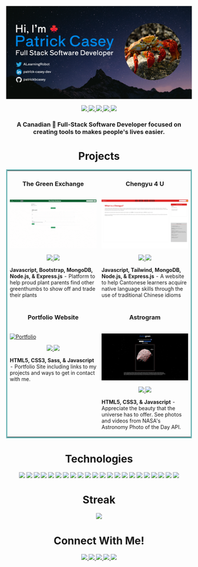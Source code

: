 <img src="images/banner.png">

<p align="center">
  <a href="https://patrickcasey.netlify.app">
    <img src="https://img.shields.io/static/v1?label=|&message=WEBSITE&color=23555f&style=plastic&logo=react&logo-color=white"/>
  </a>
  <a href="https://www.linkedin.com/in/patrick-casey-dev/">
    <img src="https://img.shields.io/static/v1?label=|&message=LINKED-IN&color=07a2cf&style=plastic&logo=linkedin&logo-color=white"/>
  </a>
  <a href="https://twitter.com/ALearningRobot">
    <img src="https://img.shields.io/static/v1?label=|&message=TWITTER&color=23555f&style=plastic&logo=twitter&logo-color=white"/>
  </a>
  <a href="https://angel.co/u/patrickbcasey">
      <img src="https://img.shields.io/static/v1?label=|&message=ANGEL-LIST&color=07a2cf&style=plastic&logo=angellist&logo-color=white"/>
  </a>
    <a href="mailto:patrickbcasey@protonmail.com">
      <img src="https://img.shields.io/static/v1?label=|&message=EMAIL&color=23555f&style=plastic&logo=gmail"/>
  </a>
</p>

<h3 align="center">A Canadian 🍁 Full-Stack Software Developer focused on creating tools to makes people's lives easier.</h3>

<h1 align="center">Projects</h1>
<table bordercolor="#66b2b2">
  
  <tr>
    <td width="50%" valign="top">
      <h3 align="center">The Green Exchange</h3>
        <br />
        <a target="_blank" href="#">
            <img src="images/green-exchange-demo.gif" width="100%" alt="Plant Trading App"/>
        </a>
        <br />
        <p align="center">
          
  <a href="https://github.com/patrickbcasey/the-green-exchange" target="_blank">
    <img src="https://img.shields.io/static/v1?label=|&message=REPO&color=23555f&style=plastic&logo=github&logo-color=white"/>
  </a>  
  <a href="#" target="_blank">
    <img src="https://img.shields.io/static/v1?label=|&message=WEBSITE&color=07a2cf&style=plastic&logo=wordpress&logo-color=white"/>
  </a>
      </p>
        <p><strong>Javascript, Bootstrap, MongoDB, Node.js, & Express.js</strong> - Platform to help proud plant parents find other greenthumbs to show off and trade their plants</p>
    </td>
    <td width="50%" valign="top">
      <h3 align="center">Chengyu 4 U</h3>
        <br />
      <a target="_blank" href="#">
            <img src="images/chengyu-4-u.png" width="100%"  alt="Chinese Idiom App"/>
        </a>
        <br />
        <p align="center">
          
  <a href="https://github.com/patrickbcasey/chengyu-4-u" target="_blank">
    <img src="https://img.shields.io/static/v1?label=|&message=REPO&color=23555f&style=plastic&logo=github&logo-color=white"/>
  </a>
  <a href="#" target="_blank">
    <img src="https://img.shields.io/static/v1?label=|&message=WEBSITE&color=07a2cf&style=plastic&logo=wordpress&logo-color=white"/>
  </a>
      </p>
        <p><strong>Javascript, Tailwind, MongoDB, Node.js, & Express.js</strong> - A website to help Cantonese learners acquire native language skills through the use of traditional Chinese idioms</p>
    </td>
  </tr>
  
  <tr>
    <td width="50%" valign="top">
      <h3 align="center">Portfolio Website</h3>
      <br />
        <a target="_blank" href="https://patrickcasey.netlify.app">
          <img src="#" width="100%" alt="Portfolio"/>
        </a>
      <br />
        <p align="center">
  <a href="https://github.com/patrickbcasey/portfolio-2022" target="_blank">
    <img src="https://img.shields.io/static/v1?label=|&message=REPO&color=23555f&style=plastic&logo=github&logo-color=white"/>
  </a>
  <a href="http://patrickcasey.netlify.app" target="_blank">
    <img src="https://img.shields.io/static/v1?label=|&message=WEBSITE&color=07a2cf&style=plastic&logo=wordpress&logo-color=white"/>
  </a>
      </p>
        <p><strong>HTML5, CSS3, Sass, & Javascript</strong> - Portfolio Site including links to my projects and ways to get in contact with me.</p>
    </td>
    <td width="50%" valign="top">
      <h3 align="center">Astrogram</h3>
        <br />
        <a target="_blank" href="https://astrogram.netlify.app/">
          <img src="images/astrogram.png" width="100%" alt="Astrogram"/>
        </a>
        <br />
        <p align="center">
          
  <a href="#" target="_blank">
    <img src="https://img.shields.io/static/v1?label=|&message=REPO&color=23555f&style=plastic&logo=github&logo-color=white"/>
  </a>
  <a href="https://astrogram.netlify.app/" target="_blank">
    <img src="https://img.shields.io/static/v1?label=|&message=WEBSITE&color=07a2cf&style=plastic&logo=wordpress&logo-color=white"/>
  </a>
      </p>
        <p><strong>HTML5, CSS3, & Javascript</strong> - Appreciate the beauty that the universe has to offer. See photos and videos from NASA's Astronomy Photo of the Day API.</p>
    </td>
  </tr>
</table>


<h1 align="center">Technologies</h1>


<p align="center">
    <img src="https://img.shields.io/static/v1?label=|&message=HTML5&color=23555f&style=plastic&logo=html5"/>
    <img src="https://img.shields.io/static/v1?label=|&message=CSS3&color=225d6a&style=plastic&logo=css3"/>
    <img src="https://img.shields.io/static/v1?label=|&message=SASS&color=225d6a&style=plastic&logo=sass"/>
    <img src="https://img.shields.io/static/v1?label=|&message=BOOTSTRAP&color=216675&style=plastic&logo=bootstrap"/>
    <img src="https://img.shields.io/static/v1?label=|&message=JAVASCRIPT&color=216675&style=plastic&logo=javascript"/>
    <img src="https://img.shields.io/static/v1?label=|&message=REACT.JS&color=1e6e81&style=plastic&logo=react"/>
    <img src="https://img.shields.io/static/v1?label=|&message=TYPESCRIPT&color=1e6e81&style=plastic&logo=typescript"/>
    <img src="https://img.shields.io/static/v1?label=|&message=PYTHON&color=1c778d&style=plastic&logo=python"/>
    <img src="https://img.shields.io/static/v1?label=|&message=JAVA&color=1c778d&style=plastic&logo=java"/>
    <img src="https://img.shields.io/static/v1?label=|&message=SELENIUM&color=187f9a&style=plastic&logo=selenium"/>
    <img src="https://img.shields.io/static/v1?label=|&message=AWS&color=187f9a&style=plastic&logo=amazon"/>
    <img src="https://img.shields.io/static/v1?label=|&message=WORDPRESS&color=1488a7&style=plastic&logo=wordpress"/>
    <img src="https://img.shields.io/static/v1?label=|&message=ADOBE&color=1488a7&style=plastic&logo=adobe"/>
    <img src="https://img.shields.io/static/v1?label=|&message=MONGO-DB&color=1091b4&style=plastic&logo=mongodb"/>
    <img src="https://img.shields.io/static/v1?label=|&message=EXPRESS&color=1091b4&style=plastic&logo=express"/>
    <img src="https://img.shields.io/static/v1?label=|&message=WEBPACK&color=0b99c1&style=plastic&logo=webpack"/>
    <img src="https://img.shields.io/static/v1?label=|&message=LINUX&color=0b99c1&style=plastic&logo=linux"/>
    <img src="https://img.shields.io/static/v1?label=|&message=GIT&color=07a2cf&style=plastic&logo=git"/>
    <img src="https://img.shields.io/static/v1?label=|&message=FIREBASE&color=07a2cf&style=plastic&logo=firebase"/>
    <img src="https://img.shields.io/static/v1?label=|&message=.NET&color=23555f&style=plastic&logo=.NET"/>
    <img src="https://img.shields.io/static/v1?label=|&message=GraphQL&color=23555f&style=plastic&logo=GraphQL"/>
    <img src="https://img.shields.io/static/v1?label=|&message=PostgreSQL&color=23555f&style=plastic&logo=PostgreSQL"/>
  
  
</p>

<h1 align="center">Streak</h1>

<p align="center">
<a href="https://git.io/streak-stats"><img src="https://github-readme-streak-stats.herokuapp.com/?user=patrickbcasey&theme=dracula&hide_border=true&date_format=%5BY.%5Dn.j"/></a>
</p>


<h1 align="center">Connect With Me!</h1>


<p align="center">
  <a href="https://patrickcasey.netlify.app">
    <img src="https://img.shields.io/static/v1?label=|&message=WEBSITE&color=23555f&style=plastic&logo=react&logo-color=white"/>
  </a>
  <a href="https://www.linkedin.com/in/patrick-casey-dev/">
    <img src="https://img.shields.io/static/v1?label=|&message=LINKED-IN&color=07a2cf&style=plastic&logo=linkedin&logo-color=white"/>
  </a>
  <a href="https://twitter.com/ALearningRobot">
    <img src="https://img.shields.io/static/v1?label=|&message=TWITTER&color=23555f&style=plastic&logo=twitter&logo-color=white"/>
  </a>
  <a href="https://angel.co/u/patrickbcasey">
      <img src="https://img.shields.io/static/v1?label=|&message=ANGEL-LIST&color=07a2cf&style=plastic&logo=angellist&logo-color=white"/>
  </a>
    <a href="mailto:patrickbcasey@protonmail.com">
      <img src="https://img.shields.io/static/v1?label=|&message=EMAIL&color=23555f&style=plastic&logo=gmail"/>
  </a>    
</p>
